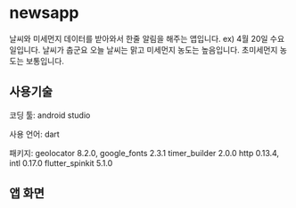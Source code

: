 # newsapp

날씨와 미세먼지 데이터를 받아와서 한줄 알림을 해주는 앱입니다.
ex) 4월 20일 수요일입니다. 날씨가 춥군요 오늘 날씨는 
    맑고 미세먼지 농도는 높음입니다. 초미세먼지 농도는 보통입니다.

##  사용기술
코딩 툴: android studio


사용 언어: dart


패키지: geolocator 8.2.0, google_fonts 2.3.1 timer_builder 2.0.0
       http 0.13.4, intl 0.17.0 flutter_spinkit 5.1.0
       
## 앱 화면 

